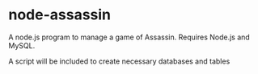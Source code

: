node-assassin
=============

A node.js program to manage a game of Assassin. Requires Node.js and MySQL.

A script will be included to create necessary databases and tables
